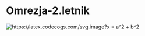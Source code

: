 # Omrezja-2.letnik

<img src="https://latex.codecogs.com/svg.image?x&space;=&space;a^2&space;&plus;&space;b^2" title="https://latex.codecogs.com/svg.image?x = a^2 + b^2" />
